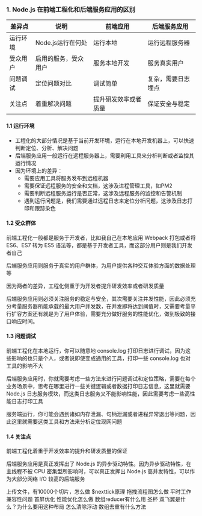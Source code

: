 ### 1. Node.js 在前端工程化和后端服务应用的区别

| 差异点 | 说明 | 前端应用 | 后端服务应用 |
| ---- | ---- | ---- | ---- |
| 运行环境 | Node.js运行在何处 | 运行本地 | 运行远程服务器 |
| 受众用户 | 启用的服务，受众用户 | 服务本地开发 | 服务真实用户 |
| 问题调试 | 定位问题对比 | 调试简单 | 复杂，需要日志埋点 |
| 关注点 | 着重解决问题 | 提升研发效率或者质量 | 保证安全与稳定 |

#### 1.1 运行环境
* 工程化的大部分情况是基于当前开发环境，运行在本地开发机器上，可以快速判断定位、分析、解决问题
* 后端服务应用一般运行在远程服务器上，需要利用工具来分析判断或者监控其运行情况
* 因为环境上的差异：
  * 需要应用工具将服务发布到远程机器
  * 需要保证远程服务的安全和文档，这涉及进程管理工具，如PM2
  * 需要判断远程服务运行是否正常，这涉及远程服务的监控和告警机制
  * 遇到运行问题是，我们需要通过远程日志来定位分析问题，这涉及日志打印和跟踪染色

#### 1.2 受众群体
前端工程化一般都是服务于开发者，比如我自己在本地应用 Webpack 打包或者将 ES6、ES7 转为 ES5 语法等，都是基于开发者工具，而这部分用户则是我们开发者自己

后端服务应用则服务于真实的用户群体，为用户提供各种交互体验方面的数据处理等

因为两者的差异，工程化侧重于为开发者提升研发效率或者研发质量

后端服务应用则必须关注服务的稳定与安全，其次需要关注并发性能，因此必须充分考量服务器所能承载的最大用户并发数，在并发即将达到阈值时，又需要考量平行扩容方案还有就是为了用户体验，需要充分做好服务的性能优化，做到极致的接口响应时间。

#### 1.3 问题调试
前端工程化在本地运行，你可以随意地 console.log 打印日志进行调试，因为这些影响的也只是个人，或者说即使变成通用的工具，打印一些 console.log 也对工具的影响不大

后端服务应用时，你就需要考虑一些方法来进行问题调试和定位策略，需要在每个业务场景中，思考在哪里进行一些关键逻辑或者数据打印日志信息，这里就需要 Node.js 日志服务模块，而这类日志服务又不能影响性能，因此需要考虑一些高性能日志打印工具

服务端运行，你可能会遇到诸如内存泄漏、句柄泄漏或者进程异常退出等问题，因此这里就需要这类工具和方法来分析定位现网问题


#### 1.4 关注点
前端工程化着重于开发效率的提升和研发质量的保证

后端服务应用是真正发挥出了 Node.js 的异步驱动特性。因为异步驱动特性，在主线程不被 CPU 密集型所影响时，可以真正发挥出 Node.js 高并发特性，可以作为大部分网络 I/O 较高的后端服务




上传文件，有10000个切片，怎么做
$nexttick原理
拖拽流程图怎么做
平时工作兼容性问题
首屏优化
性能优化怎么做
数组reducer有什么用
圣杯 双飞翼是什么？为什么要用这种布局
怎么清除浮动
数组去重有什么方法